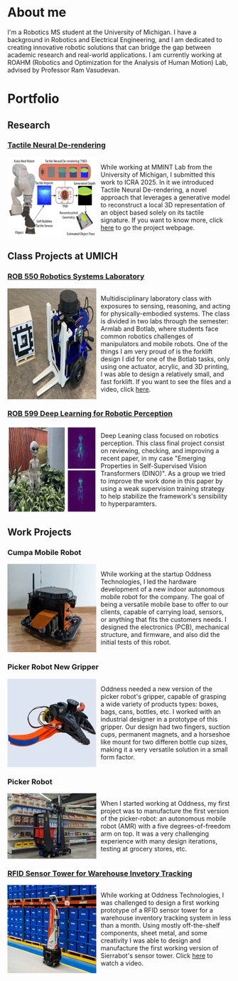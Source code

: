# About me

I'm a Robotics MS student at the University of Michigan. I have a background in Robotics and Electrical Engineering, and I am dedicated to creating innovative robotic solutions that can bridge the gap between academic research and real-world applications. I am currently working at ROAHM (Robotics and Optimization for the Analysis of Human Motion) Lab, advised by Professor Ram Vasudevan.

# Portfolio

## Research

### [Tactile Neural De-rendering](https://www.mmintlab.com/research/tactile-neural-derendering/)
<div style="display: flex; ">
    <img src="./assets/img/TNDR.png" alt="Tactile Neural De-Rendering" style="margin-right: 10px; width: 200px; height: auto;">
    <p>While working at MMINT Lab from the University of Michigan, I submitted this work to ICRA 2025. In it we introduced Tactile Neural De-rendering, a novel approach that leverages a generative model to reconstruct a local 3D representation of an object based solely on its tactile signature. If you want to know more, click <a href="https://www.mmintlab.com/research/tactile-neural-derendering/">here</a> to go the project webpage.
    </p>
</div>


## Class Projects at UMICH

### [ROB 550 Robotics Systems Laboratory](https://github.com/jneyzaguirre1/MBot_forklift)

<div style="display: flex; ">
    <img src="./assets/img/forklift.png" alt="MBOT with Forklift" style="margin-right: 10px; width: 200px; height: auto;">
    <p>Multidisciplinary laboratory class with exposures to sensing, reasoning, and acting for physically-embodied systems. The class is divided in two labs through the semester: Armlab and Botlab, where students face common robotics challenges of manipulators and mobile robots. One of the things I am very proud of is the forklift design I did for one of the Botlab tasks, only using one actuator, acrylic, and 3D printing, I was able to design a relatively small, and fast forklift. If you want to see the files and a video, click <a href="https://github.com/jneyzaguirre1/MBot_forklift">here</a>.
    </p>
</div>

### [ROB 599 Deep Learning for Robotic Perception](https://github.com/jneyzaguirre1/dino_evaluation)

<div style="display: flex; ">
    <img src="./assets/img/alien.png" alt="DeepRob" style="margin-right: 10px; width: 200px; height: auto;">
    <p>Deep Leaning class focused on robotics perception. This class final project consist on reviewing, checking, and improving a recent paper, in my case "Emerging Properties in Self-Supervised Vision Transformers (DINO)". As a group we tried to improve the work done in this paper by using a weak supervision training strategy to help stabilize the framework's sensibility to hyperparamters.
    </p>
</div>

## Work Projects

### Cumpa Mobile Robot

<div style="display: flex; ">
    <img src="./assets/img/cumpa.jpg" alt="cumpa" style="margin-right: 10px; width: 200px; height: auto;">
    <p>While working at the startup Oddness Technologies, I led the hardware development of a new indoor autonomous mobile robot for the company. The goal of being a versatile mobile base to offer to our clients, capable of carrying load, sensors, or anything that fits the customers needs. I designed the electronics (PCB), mechanical structure, and firmware, and also did the initial tests of this robot.
    </p>
</div>

### Picker Robot New Gripper

<div style="display: flex; ">
    <img src="./assets/img/picker_gripper.png" alt="gripper" style="margin-right: 10px; width: 200px; height: auto;">
    <p>Oddness needed a new version of the picker robot's gripper, capable of grasping a wide variety of products types: boxes, bags, cans, bottles, etc. I worked with an industrial designer in a prototype of this gripper. Our design had two fingers, suction cups, permanent magnets, and a horseshoe like mount for two differen bottle cup sizes, making it a very versatile solution in a small form factor.
    </p>
</div>

### Picker Robot

<div style="display: flex; ">
    <img src="./assets/img/picker.jpg" alt="picker" style="margin-right: 10px; width: 200px; height: auto;">
    <p> When I started working at Oddness, my first project was to manufacture the first version of the picker-robot: an autonomous mobile robot (AMR) with a five degrees-of-freedom arm on top. It was a very challenging experience with many design iterations, testing at grocery stores, etc.
    </p>
</div>

### [RFID Sensor Tower for Warehouse Invetory Tracking](https://youtu.be/xM8xKJk1jqE?si=R4uxR6jV7XnJK5Au&t=24)

<div style="display: flex; ">
    <img src="./assets/img/sierrabot.jpg" alt="sierrabot" style="margin-right: 10px; width: 200px; height: auto;">
    <p>While working at Oddness Technologies, I was challenged to design a first working prototype of a RFID sensor tower for a warehouse inventory tracking system in less than a month. Using mostly off-the-shelf components, sheet metal, and some creativity I was able to design and manufacture the first working version of Sierrabot's sensor tower. Click <a href="https://youtu.be/xM8xKJk1jqE?si=R4uxR6jV7XnJK5Au&t=24">here</a> to watch a video.
    </p>
</div>

